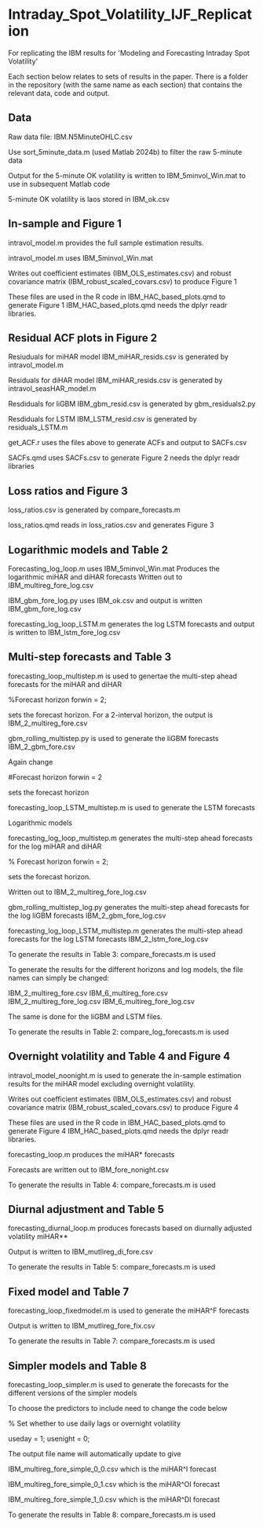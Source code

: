 # Intraday_Spot_Volatility_IJF_Replication
For replicating the IBM results for 'Modeling and Forecasting Intraday Spot Volatility'

Each section below relates to sets of results in the paper. There is a folder in the repository (with the same name as each section) that contains the relevant data, code and output.

## Data
Raw data file: IBM.N5MinuteOHLC.csv

Use sort_5minute_data.m (used Matlab 2024b) to filter the raw 5-minute data

Output for the 5-minute OK volatility is written to IBM_5minvol_Win.mat to use in subsequent Matlab code

5-minute OK volatility is laos stored in IBM_ok.csv

## In-sample and Figure 1

intravol_model.m provides the full sample estimation results.

intravol_model.m uses IBM_5minvol_Win.mat

Writes out coefficient estimates (IBM_OLS_estimates.csv) and robust covariance matrix 
(IBM_robust_scaled_covars.csv) to produce Figure 1

These files are used in the R code in IBM_HAC_based_plots.qmd to generate Figure 1
IBM_HAC_based_plots.qmd needs the dplyr readr libraries.

## Residual ACF plots in Figure 2

Resiuduals for miHAR model
IBM_miHAR_resids.csv is generated by intravol_model.m

Residuals for diHAR model
IBM_miHAR_resids.csv is generated by intravol_seasHAR_model.m

Resdiduals for liGBM
IBM_gbm_resid.csv is generated by gbm_residuals2.py

Resdiduals for LSTM
IBM_LSTM_resid.csv is generated by residuals_LSTM.m

get_ACF.r uses the files above to generate ACFs and output to SACFs.csv

SACFs.qmd uses SACFs.csv to generate Figure 2 needs the dplyr readr libraries

## Loss ratios and Figure 3

loss_ratios.csv is generated by compare_forecasts.m

loss_ratios.qmd reads in loss_ratios.csv and generates Figure 3

## Logarithmic models and Table 2

Forecasting_log_loop.m uses IBM_5minvol_Win.mat
Produces the logarithmic miHAR and diHAR forecasts 
Written out to IBM_multireg_fore_log.csv

IBM_gbm_fore_log.py uses IBM_ok.csv and output is written IBM_gbm_fore_log.csv

forecasting_log_loop_LSTM.m generates the log LSTM forecasts and output is written to IBM_lstm_fore_log.csv

## Multi-step forecasts and Table 3

forecasting_loop_multistep.m is used to genertae the multi-step ahead forecasts for the miHAR and diHAR

%Forecast horizon
forwin = 2;

sets the forecast horizon. For a 2-interval horizon, the output is IBM_2_multireg_fore.csv

gbm_rolling_multistep.py is used to generate the liGBM forecasts IBM_2_gbm_fore.csv

Again change

#Forecast horizon
forwin = 2

sets the forecast horizon

forecasting_loop_LSTM_multistep.m is used to generate the LSTM forecasts 

Logarithmic models

forecasting_log_loop_multistep.m generates the multi-step ahead forecasts for the log miHAR and diHAR

% Forecast horizon
forwin = 2;

sets the forecast horizon.

Written out to IBM_2_multireg_fore_log.csv

gbm_rolling_multistep_log.py generates the multi-step ahead forecasts for the log liGBM forecasts IBM_2_gbm_fore_log.csv

forecasting_log_loop_LSTM_multistep.m generates the multi-step ahead forecasts for the log LSTM forecasts IBM_2_lstm_fore_log.csv

To generate the results in Table 3: compare_forecasts.m is used

To generate the results for the different horizons and log models, the file names can simply be changed:

IBM_2_multireg_fore.csv
IBM_6_multireg_fore.csv
IBM_2_multireg_fore_log.csv
IBM_6_multireg_fore_log.csv

The same is done for the liGBM and LSTM files.

To generate the results in Table 2: compare_log_forecasts.m is used

## Overnight volatility and Table 4 and Figure 4

intravol_model_noonight.m is used to generate the in-sample estimation results for the miHAR model 
excluding overnight volatility.

Writes out coefficient estimates (IBM_OLS_estimates.csv) and robust covariance matrix 
(IBM_robust_scaled_covars.csv) to produce Figure 4

These files are used in the R code in IBM_HAC_based_plots.qmd to generate Figure 4
IBM_HAC_based_plots.qmd needs the dplyr readr libraries.

forecasting_loop.m produces the miHAR* forecasts

Forecasts are written out to IBM_fore_nonight.csv

To generate the results in Table 4: compare_forecasts.m is used

## Diurnal adjustment and Table 5

forecasting_diurnal_loop.m produces forecasts based on diurnally adjusted volatility miHAR**

Output is written to IBM_mutlireg_di_fore.csv

To generate the results in Table 5: compare_forecasts.m is used

## Fixed model and Table 7

forecasting_loop_fixedmodel.m is used to generate the miHAR^F forecasts

Output is written to IBM_mutlireg_fore_fix.csv

To generate the results in Table 7: compare_forecasts.m is used

## Simpler models and Table 8

forecasting_loop_simpler.m is used to generate the forecasts for the different versions of the simpler models

To choose the predictors to include need to change the code below 

% Set whether to use daily lags or overnight volatility

useday = 1;
usenight = 0;

The output file name will automatically update to give

IBM_multireg_fore_simple_0_0.csv which is the miHAR^I forecast

IBM_multireg_fore_simple_0_1.csv which is the miHAR^OI forecast

IBM_multireg_fore_simple_1_0.csv which is the miHAR^DI forecast

To generate the results in Table 8: compare_forecasts.m is used

